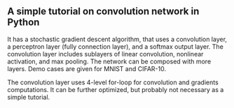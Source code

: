 ## A simple tutorial on convolution network in Python

It has a stochastic gradient descent algorithm, that uses a convolution layer, a perceptron layer (fully connection layer), and a softmax output layer. 
The convolution layer includes sublayers of linear convolution, nonlinear activation, and max pooling. 
The network can be composed with more layers. 
Demo cases are given for MNIST and CIFAR-10.

The convolution layer uses 4-level for-loop for convolution and gradients computations. It can be further optimized, but probably not necessary as a simple tutorial.
